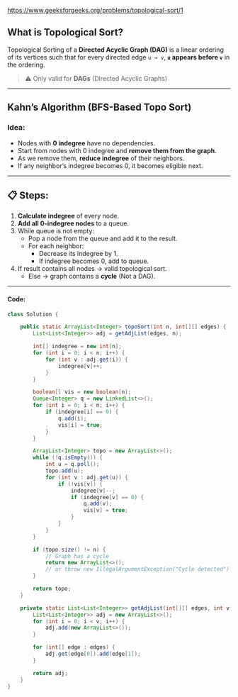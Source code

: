 https://www.geeksforgeeks.org/problems/topological-sort/1
## What is Topological Sort?

Topological Sorting of a **Directed Acyclic Graph (DAG)** is a linear ordering of its vertices such that for every directed edge `u → v`, **`u` appears before `v`** in the ordering.

> ⚠️ Only valid for **DAGs** (Directed Acyclic Graphs)

---

## Kahn’s Algorithm (BFS-Based Topo Sort)

### Idea:
- Nodes with **0 indegree** have no dependencies.
- Start from nodes with 0 indegree and **remove them from the graph**.
- As we remove them, **reduce indegree** of their neighbors.
- If any neighbor’s indegree becomes 0, it becomes eligible next.

---

## 📋 Steps:

1. **Calculate indegree** of every node.
2. **Add all 0-indegree nodes** to a queue.
3. While queue is not empty:
   - Pop a node from the queue and add it to the result.
   - For each neighbor:
     - Decrease its indegree by 1.
     - If indegree becomes 0, add to queue.
4. If result contains all nodes → valid topological sort.
   - Else → graph contains a **cycle** (Not a DAG).

---

#### Code:


```java
class Solution {

    public static ArrayList<Integer> topoSort(int n, int[][] edges) {
        List<List<Integer>> adj = getAdjList(edges, n);

        int[] indegree = new int[n];
        for (int i = 0; i < n; i++) {
            for (int v : adj.get(i)) {
                indegree[v]++;
            }
        }

        boolean[] vis = new boolean[n];
        Queue<Integer> q = new LinkedList<>();
        for (int i = 0; i < n; i++) {
            if (indegree[i] == 0) {
                q.add(i);
                vis[i] = true;
            }
        }

        ArrayList<Integer> topo = new ArrayList<>();
        while (!q.isEmpty()) {
            int u = q.poll();
            topo.add(u);
            for (int v : adj.get(u)) {
                if (!vis[v]) {
                    indegree[v]--;
                    if (indegree[v] == 0) {
                        q.add(v);
                        vis[v] = true;
                    }
                }
            }
        }

        if (topo.size() != n) {
            // Graph has a cycle
            return new ArrayList<>(); 
            // or throw new IllegalArgumentException("Cycle detected")
        }

        return topo;
    }

    private static List<List<Integer>> getAdjList(int[][] edges, int v) {
        List<List<Integer>> adj = new ArrayList<>();
        for (int i = 0; i < v; i++) {
            adj.add(new ArrayList<>());
        }

        for (int[] edge : edges) {
            adj.get(edge[0]).add(edge[1]);
        }

        return adj;
    }
}

```
